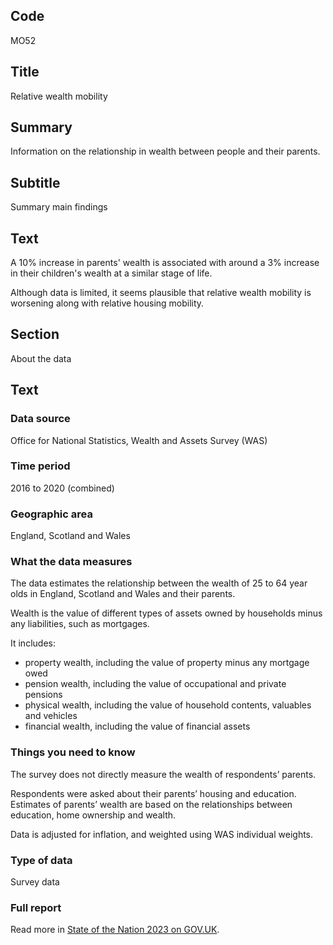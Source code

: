## Code
MO52

## Title
Relative wealth mobility

## Summary
Information on the relationship in wealth between people and their parents.

## Subtitle
Summary main findings

## Text
A 10% increase in parents' wealth is associated with around a 3% increase in their children's wealth at a similar stage of life.

Although data is limited, it seems plausible that relative wealth mobility is worsening along with relative housing mobility.

## Section
About the data

## Text
### Data source
Office for National Statistics, Wealth and Assets Survey (WAS)

### Time period
2016 to 2020 (combined)

### Geographic area
England, Scotland and Wales

### What the data measures
The data estimates the relationship between the wealth of 25 to 64 year olds in England, Scotland and Wales and their parents.

Wealth is the value of different types of assets owned by households minus any liabilities, such as mortgages.

It includes:

* property wealth, including the value of property minus any mortgage owed
* pension wealth, including the value of occupational and private pensions
* physical wealth, including the value of household contents, valuables and vehicles
* financial wealth, including the value of financial assets

### Things you need to know
The survey does not directly measure the wealth of respondents’ parents.

Respondents were asked about their parents’ housing and education. Estimates of parents’ wealth are based on the
relationships between education, home ownership and wealth. 

Data is adjusted for inflation, and weighted using WAS individual weights.

### Type of data
Survey data

### Full report
Read more in [State of the Nation 2023 on GOV.UK](https://www.gov.uk/government/publications/state-of-the-nation-2023-people-and-places).
